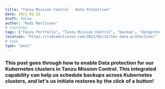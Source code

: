 ```yaml
---
title: "Tanzu Mission Control - Data Protection"
date: 2021-02-22
draft: false
author: "Rudi Martinsen"
# taxonomy
tags: ["Tanzu Portfolio", "Tanzu Mission Control", "backup", "dataprotection", "velero"]
location: "https://rudimartinsen.com/2021/02/22/tmc-data-protection/"
# type
type: "post"
---
```


### This post goes through how to enable Data protection for our Kubernetes clusters in Tanzu Mission Control. This integrated capability can help us schedule backups across Kubernetes clusters, and let's us initiate restores by the click of a button!
